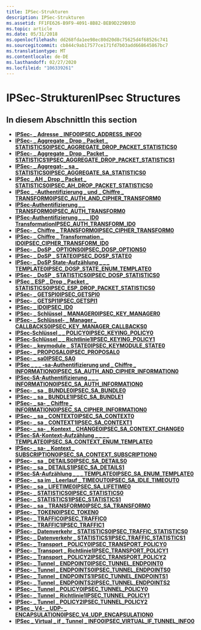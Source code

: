```yaml
---
title: IPSec-Strukturen
description: IPSec-Strukturen
ms.assetid: FF1FE626-B9F9-4091-8B82-BEB9D229B93D
ms.topic: article
ms.date: 05/31/2018
ms.openlocfilehash: dd268fda1ee98ec80d20d8c75625d4f68526c741
ms.sourcegitcommit: cb844c9ab17577ce171fd7b03add668645867bc7
ms.translationtype: MT
ms.contentlocale: de-DE
ms.lasthandoff: 02/27/2020
ms.locfileid: "106339261"
---
```

# <a name="ipsec-structures"></a><span data-ttu-id="581a4-103">IPSec-Strukturen</span><span class="sxs-lookup"><span data-stu-id="581a4-103">IPsec Structures</span></span>

## <a name="in-this-section"></a><span data-ttu-id="581a4-104">In diesem Abschnitt</span><span class="sxs-lookup"><span data-stu-id="581a4-104">In this section</span></span>

-   [<span data-ttu-id="581a4-105">**IPSec- \_ Adresse \_ INFO0**</span><span class="sxs-lookup"><span data-stu-id="581a4-105">**IPSEC\_ADDRESS\_INFO0**</span></span>](/windows/desktop/api/Ipsectypes/ns-ipsectypes-ipsec_address_info0)
-   [<span data-ttu-id="581a4-106">**IPSec- \_ Aggregate \_ Drop \_ Packet \_ STATISTICS0**</span><span class="sxs-lookup"><span data-stu-id="581a4-106">**IPSEC\_AGGREGATE\_DROP\_PACKET\_STATISTICS0**</span></span>](/windows/desktop/api/Ipsectypes/ns-ipsectypes-ipsec_aggregate_drop_packet_statistics0)
-   [<span data-ttu-id="581a4-107">**IPSec- \_ Aggregate \_ Drop \_ Packet \_ STATISTICS1**</span><span class="sxs-lookup"><span data-stu-id="581a4-107">**IPSEC\_AGGREGATE\_DROP\_PACKET\_STATISTICS1**</span></span>](/windows/desktop/api/Ipsectypes/ns-ipsectypes-ipsec_aggregate_drop_packet_statistics1)
-   [<span data-ttu-id="581a4-108">**IPSec- \_ Aggregat- \_ sa \_ STATISTICS0**</span><span class="sxs-lookup"><span data-stu-id="581a4-108">**IPSEC\_AGGREGATE\_SA\_STATISTICS0**</span></span>](/windows/desktop/api/Ipsectypes/ns-ipsectypes-ipsec_aggregate_sa_statistics0)
-   [<span data-ttu-id="581a4-109">**IPSec \_ AH \_ Drop \_ Packet \_ STATISTICS0**</span><span class="sxs-lookup"><span data-stu-id="581a4-109">**IPSEC\_AH\_DROP\_PACKET\_STATISTICS0**</span></span>](/windows/desktop/api/Ipsectypes/ns-ipsectypes-ipsec_ah_drop_packet_statistics0)
-   [<span data-ttu-id="581a4-110">**IPSec \_ -Authentifizierung \_ und \_ Chiffre \_ TRANSFORM0**</span><span class="sxs-lookup"><span data-stu-id="581a4-110">**IPSEC\_AUTH\_AND\_CIPHER\_TRANSFORM0**</span></span>](/windows/desktop/api/Ipsectypes/ns-ipsectypes-ipsec_auth_and_cipher_transform0)
-   [<span data-ttu-id="581a4-111">**IPSec-Authentifizierung \_ \_ TRANSFORM0**</span><span class="sxs-lookup"><span data-stu-id="581a4-111">**IPSEC\_AUTH\_TRANSFORM0**</span></span>](/windows/desktop/api/Ipsectypes/ns-ipsectypes-ipsec_auth_transform0)
-   [<span data-ttu-id="581a4-112">**IPSec-Authentifizierung \_ \_ \_ ID0 Transformation**</span><span class="sxs-lookup"><span data-stu-id="581a4-112">**IPSEC\_AUTH\_TRANSFORM\_ID0**</span></span>](/windows/desktop/api/Ipsectypes/ns-ipsectypes-ipsec_auth_transform_id0)
-   [<span data-ttu-id="581a4-113">**IPSec- \_ Chiffre \_ TRANSFORM0**</span><span class="sxs-lookup"><span data-stu-id="581a4-113">**IPSEC\_CIPHER\_TRANSFORM0**</span></span>](/windows/desktop/api/Ipsectypes/ns-ipsectypes-ipsec_cipher_transform0)
-   [<span data-ttu-id="581a4-114">**IPSec- \_ Chiffre \_ Transformation \_ ID0**</span><span class="sxs-lookup"><span data-stu-id="581a4-114">**IPSEC\_CIPHER\_TRANSFORM\_ID0**</span></span>](/windows/desktop/api/Ipsectypes/ns-ipsectypes-ipsec_cipher_transform_id0)
-   [<span data-ttu-id="581a4-115">**IPSec- \_ DoSP \_ OPTIONS0**</span><span class="sxs-lookup"><span data-stu-id="581a4-115">**IPSEC\_DOSP\_OPTIONS0**</span></span>](/windows/desktop/api/Ipsectypes/ns-ipsectypes-ipsec_dosp_options0)
-   [<span data-ttu-id="581a4-116">**IPSec- \_ DoSP \_ STATE0**</span><span class="sxs-lookup"><span data-stu-id="581a4-116">**IPSEC\_DOSP\_STATE0**</span></span>](/windows/desktop/api/Ipsectypes/ns-ipsectypes-ipsec_dosp_state0)
-   [<span data-ttu-id="581a4-117">**IPSec- \_ DoSP State-Aufzählung \_ \_ \_ TEMPLATE0**</span><span class="sxs-lookup"><span data-stu-id="581a4-117">**IPSEC\_DOSP\_STATE\_ENUM\_TEMPLATE0**</span></span>](/windows/desktop/api/Ipsectypes/ns-ipsectypes-ipsec_dosp_state_enum_template0)
-   [<span data-ttu-id="581a4-118">**IPSec- \_ DoSP \_ STATISTICS0**</span><span class="sxs-lookup"><span data-stu-id="581a4-118">**IPSEC\_DOSP\_STATISTICS0**</span></span>](/windows/desktop/api/Ipsectypes/ns-ipsectypes-ipsec_dosp_statistics0)
-   [<span data-ttu-id="581a4-119">**IPSec \_ ESP \_ Drop \_ Packet \_ STATISTICS0**</span><span class="sxs-lookup"><span data-stu-id="581a4-119">**IPSEC\_ESP\_DROP\_PACKET\_STATISTICS0**</span></span>](/windows/desktop/api/Ipsectypes/ns-ipsectypes-ipsec_esp_drop_packet_statistics0)
-   [<span data-ttu-id="581a4-120">**IPSec- \_ GETSPI0**</span><span class="sxs-lookup"><span data-stu-id="581a4-120">**IPSEC\_GETSPI0**</span></span>](/windows/desktop/api/Ipsectypes/ns-ipsectypes-ipsec_getspi0)
-   [<span data-ttu-id="581a4-121">**IPSec- \_ GETSPI1**</span><span class="sxs-lookup"><span data-stu-id="581a4-121">**IPSEC\_GETSPI1**</span></span>](/windows/desktop/api/Ipsectypes/ns-ipsectypes-ipsec_getspi1)
-   [<span data-ttu-id="581a4-122">**IPSec- \_ ID0**</span><span class="sxs-lookup"><span data-stu-id="581a4-122">**IPSEC\_ID0**</span></span>](/windows/desktop/api/Ipsectypes/ns-ipsectypes-ipsec_id0)
-   [<span data-ttu-id="581a4-123">**IPSec- \_ Schlüssel \_ MANAGER0**</span><span class="sxs-lookup"><span data-stu-id="581a4-123">**IPSEC\_KEY\_MANAGER0**</span></span>](/windows/desktop/api/ipsectypes/ns-ipsectypes-ipsec_key_manager0)
-   [<span data-ttu-id="581a4-124">**IPSec- \_ Schlüssel- \_ Manager \_ CALLBACKS0**</span><span class="sxs-lookup"><span data-stu-id="581a4-124">**IPSEC\_KEY\_MANAGER\_CALLBACKS0**</span></span>](/windows/desktop/api/fwpmu/ns-fwpmu-ipsec_key_manager_callbacks0)
-   [<span data-ttu-id="581a4-125">**IPSec-Schlüssel \_ \_ POLICY0**</span><span class="sxs-lookup"><span data-stu-id="581a4-125">**IPSEC\_KEYING\_POLICY0**</span></span>](/windows/desktop/api/Ipsectypes/ns-ipsectypes-ipsec_keying_policy0)
-   [<span data-ttu-id="581a4-126">**IPSec-Schlüssel \_ \_ Richtlinie1**</span><span class="sxs-lookup"><span data-stu-id="581a4-126">**IPSEC\_KEYING\_POLICY1**</span></span>](/windows/win32/api/ipsectypes/ns-ipsectypes-ipsec_keying_policy1)
-   [<span data-ttu-id="581a4-127">**IPSec- \_ keymodule \_ STATE0**</span><span class="sxs-lookup"><span data-stu-id="581a4-127">**IPSEC\_KEYMODULE\_STATE0**</span></span>](/windows/desktop/api/Ipsectypes/ns-ipsectypes-ipsec_keymodule_state0)
-   [<span data-ttu-id="581a4-128">**IPSec- \_ PROPOSAL0**</span><span class="sxs-lookup"><span data-stu-id="581a4-128">**IPSEC\_PROPOSAL0**</span></span>](/windows/desktop/api/Ipsectypes/ns-ipsectypes-ipsec_proposal0)
-   [<span data-ttu-id="581a4-129">**IPSec- \_ sa0**</span><span class="sxs-lookup"><span data-stu-id="581a4-129">**IPSEC\_SA0**</span></span>](/windows/desktop/api/Ipsectypes/ns-ipsectypes-ipsec_sa0)
-   [<span data-ttu-id="581a4-130">**IPSec \_ \_ \_ -sa-Authentifizierung und \_ Chiffre \_ INFORMATION0**</span><span class="sxs-lookup"><span data-stu-id="581a4-130">**IPSEC\_SA\_AUTH\_AND\_CIPHER\_INFORMATION0**</span></span>](/windows/desktop/api/Ipsectypes/ns-ipsectypes-ipsec_sa_auth_and_cipher_information0)
-   [<span data-ttu-id="581a4-131">**IPSec-SA-Authentifizierung \_ \_ \_ INFORMATION0**</span><span class="sxs-lookup"><span data-stu-id="581a4-131">**IPSEC\_SA\_AUTH\_INFORMATION0**</span></span>](/windows/desktop/api/Ipsectypes/ns-ipsectypes-ipsec_sa_auth_information0)
-   [<span data-ttu-id="581a4-132">**IPSec- \_ sa \_ BUNDLE0**</span><span class="sxs-lookup"><span data-stu-id="581a4-132">**IPSEC\_SA\_BUNDLE0**</span></span>](/windows/desktop/api/Ipsectypes/ns-ipsectypes-ipsec_sa_bundle0)
-   [<span data-ttu-id="581a4-133">**IPSec- \_ sa \_ BUNDLE1**</span><span class="sxs-lookup"><span data-stu-id="581a4-133">**IPSEC\_SA\_BUNDLE1**</span></span>](/windows/desktop/api/Ipsectypes/ns-ipsectypes-ipsec_sa_bundle1)
-   [<span data-ttu-id="581a4-134">**IPSec- \_ sa- \_ Chiffre \_ INFORMATION0**</span><span class="sxs-lookup"><span data-stu-id="581a4-134">**IPSEC\_SA\_CIPHER\_INFORMATION0**</span></span>](/windows/desktop/api/Ipsectypes/ns-ipsectypes-ipsec_sa_cipher_information0)
-   [<span data-ttu-id="581a4-135">**IPSec- \_ sa \_ CONTEXT0**</span><span class="sxs-lookup"><span data-stu-id="581a4-135">**IPSEC\_SA\_CONTEXT0**</span></span>](/windows/desktop/api/Ipsectypes/ns-ipsectypes-ipsec_sa_context0)
-   [<span data-ttu-id="581a4-136">**IPSec- \_ sa \_ CONTEXT1**</span><span class="sxs-lookup"><span data-stu-id="581a4-136">**IPSEC\_SA\_CONTEXT1**</span></span>](/windows/desktop/api/Ipsectypes/ns-ipsectypes-ipsec_sa_context1)
-   [<span data-ttu-id="581a4-137">**IPSec- \_ sa- \_ Kontext \_ CHANGE0**</span><span class="sxs-lookup"><span data-stu-id="581a4-137">**IPSEC\_SA\_CONTEXT\_CHANGE0**</span></span>](/windows/desktop/api/Ipsectypes/ns-ipsectypes-ipsec_sa_context_change0)
-   [<span data-ttu-id="581a4-138">**IPSec-SA-Kontext-Aufzählung \_ \_ \_ \_ TEMPLATE0**</span><span class="sxs-lookup"><span data-stu-id="581a4-138">**IPSEC\_SA\_CONTEXT\_ENUM\_TEMPLATE0**</span></span>](/windows/desktop/api/Ipsectypes/ns-ipsectypes-ipsec_sa_context_enum_template0)
-   [<span data-ttu-id="581a4-139">**IPSec- \_ sa- \_ Kontext \_ SUBSCRIPTION0**</span><span class="sxs-lookup"><span data-stu-id="581a4-139">**IPSEC\_SA\_CONTEXT\_SUBSCRIPTION0**</span></span>](/windows/desktop/api/Ipsectypes/ns-ipsectypes-ipsec_sa_context_subscription0)
-   [<span data-ttu-id="581a4-140">**IPSec- \_ sa \_ DETAILS0**</span><span class="sxs-lookup"><span data-stu-id="581a4-140">**IPSEC\_SA\_DETAILS0**</span></span>](/windows/desktop/api/Ipsectypes/ns-ipsectypes-ipsec_sa_details0)
-   [<span data-ttu-id="581a4-141">**IPSec- \_ sa \_ DETAILS1**</span><span class="sxs-lookup"><span data-stu-id="581a4-141">**IPSEC\_SA\_DETAILS1**</span></span>](/windows/desktop/api/Ipsectypes/ns-ipsectypes-ipsec_sa_details1)
-   [<span data-ttu-id="581a4-142">**IPSec-SA-Aufzählung \_ \_ \_ TEMPLATE0**</span><span class="sxs-lookup"><span data-stu-id="581a4-142">**IPSEC\_SA\_ENUM\_TEMPLATE0**</span></span>](/windows/desktop/api/Ipsectypes/ns-ipsectypes-ipsec_sa_enum_template0)
-   [<span data-ttu-id="581a4-143">**IPSec- \_ sa im \_ Leerlauf \_ TIMEOUT0**</span><span class="sxs-lookup"><span data-stu-id="581a4-143">**IPSEC\_SA\_IDLE\_TIMEOUT0**</span></span>](/windows/desktop/api/Ipsectypes/ns-ipsectypes-ipsec_sa_idle_timeout0)
-   [<span data-ttu-id="581a4-144">**IPSec- \_ sa \_ LIFETIME0**</span><span class="sxs-lookup"><span data-stu-id="581a4-144">**IPSEC\_SA\_LIFETIME0**</span></span>](/windows/desktop/api/Ipsectypes/ns-ipsectypes-ipsec_sa_lifetime0)
-   [<span data-ttu-id="581a4-145">**IPSec- \_ STATISTICS0**</span><span class="sxs-lookup"><span data-stu-id="581a4-145">**IPSEC\_STATISTICS0**</span></span>](/windows/desktop/api/Ipsectypes/ns-ipsectypes-ipsec_statistics0)
-   [<span data-ttu-id="581a4-146">**IPSec- \_ STATISTICS1**</span><span class="sxs-lookup"><span data-stu-id="581a4-146">**IPSEC\_STATISTICS1**</span></span>](/windows/desktop/api/Ipsectypes/ns-ipsectypes-ipsec_statistics1)
-   [<span data-ttu-id="581a4-147">**IPSec- \_ sa \_ TRANSFORM0**</span><span class="sxs-lookup"><span data-stu-id="581a4-147">**IPSEC\_SA\_TRANSFORM0**</span></span>](/windows/desktop/api/Ipsectypes/ns-ipsectypes-ipsec_sa_transform0)
-   [<span data-ttu-id="581a4-148">**IPSec- \_ TOKEN0**</span><span class="sxs-lookup"><span data-stu-id="581a4-148">**IPSEC\_TOKEN0**</span></span>](/windows/desktop/api/Ipsectypes/ns-ipsectypes-ipsec_token0)
-   [<span data-ttu-id="581a4-149">**IPSec- \_ TRAFFIC0**</span><span class="sxs-lookup"><span data-stu-id="581a4-149">**IPSEC\_TRAFFIC0**</span></span>](/windows/desktop/api/Ipsectypes/ns-ipsectypes-ipsec_traffic0)
-   [<span data-ttu-id="581a4-150">**IPSec- \_ TRAFFIC1**</span><span class="sxs-lookup"><span data-stu-id="581a4-150">**IPSEC\_TRAFFIC1**</span></span>](/windows/desktop/api/Ipsectypes/ns-ipsectypes-ipsec_traffic1)
-   [<span data-ttu-id="581a4-151">**IPSec- \_ Datenverkehr \_ STATISTICS0**</span><span class="sxs-lookup"><span data-stu-id="581a4-151">**IPSEC\_TRAFFIC\_STATISTICS0**</span></span>](/windows/desktop/api/Ipsectypes/ns-ipsectypes-ipsec_traffic_statistics0)
-   [<span data-ttu-id="581a4-152">**IPSec- \_ Datenverkehr \_ STATISTICS1**</span><span class="sxs-lookup"><span data-stu-id="581a4-152">**IPSEC\_TRAFFIC\_STATISTICS1**</span></span>](/windows/desktop/api/Ipsectypes/ns-ipsectypes-ipsec_traffic_statistics1)
-   [<span data-ttu-id="581a4-153">**IPSec- \_ Transport \_ POLICY0**</span><span class="sxs-lookup"><span data-stu-id="581a4-153">**IPSEC\_TRANSPORT\_POLICY0**</span></span>](/windows/desktop/api/Ipsectypes/ns-ipsectypes-ipsec_transport_policy0)
-   [<span data-ttu-id="581a4-154">**IPSec- \_ Transport \_ Richtlinie1**</span><span class="sxs-lookup"><span data-stu-id="581a4-154">**IPSEC\_TRANSPORT\_POLICY1**</span></span>](/windows/desktop/api/Ipsectypes/ns-ipsectypes-ipsec_transport_policy1)
-   [<span data-ttu-id="581a4-155">**IPSec- \_ Transport \_ POLICY2**</span><span class="sxs-lookup"><span data-stu-id="581a4-155">**IPSEC\_TRANSPORT\_POLICY2**</span></span>](/windows/win32/api/ipsectypes/ns-ipsectypes-ipsec_transport_policy2)
-   [<span data-ttu-id="581a4-156">**IPSec- \_ Tunnel \_ ENDPOINT0**</span><span class="sxs-lookup"><span data-stu-id="581a4-156">**IPSEC\_TUNNEL\_ENDPOINT0**</span></span>](/windows/win32/api/ipsectypes/ns-ipsectypes-ipsec_tunnel_endpoint0)
-   [<span data-ttu-id="581a4-157">**IPSec- \_ Tunnel \_ ENDPOINTS0**</span><span class="sxs-lookup"><span data-stu-id="581a4-157">**IPSEC\_TUNNEL\_ENDPOINTS0**</span></span>](/windows/desktop/api/Ipsectypes/ns-ipsectypes-ipsec_tunnel_endpoints0)
-   [<span data-ttu-id="581a4-158">**IPSec- \_ Tunnel \_ ENDPOINTS1**</span><span class="sxs-lookup"><span data-stu-id="581a4-158">**IPSEC\_TUNNEL\_ENDPOINTS1**</span></span>](/windows/desktop/api/Ipsectypes/ns-ipsectypes-ipsec_tunnel_endpoints1)
-   [<span data-ttu-id="581a4-159">**IPSec- \_ Tunnel \_ ENDPOINTS2**</span><span class="sxs-lookup"><span data-stu-id="581a4-159">**IPSEC\_TUNNEL\_ENDPOINTS2**</span></span>](/windows/win32/api/ipsectypes/ns-ipsectypes-ipsec_tunnel_endpoints2)
-   [<span data-ttu-id="581a4-160">**IPSec- \_ Tunnel \_ POLICY0**</span><span class="sxs-lookup"><span data-stu-id="581a4-160">**IPSEC\_TUNNEL\_POLICY0**</span></span>](/windows/desktop/api/Ipsectypes/ns-ipsectypes-ipsec_tunnel_policy0)
-   [<span data-ttu-id="581a4-161">**IPSec- \_ Tunnel \_ Richtlinie1**</span><span class="sxs-lookup"><span data-stu-id="581a4-161">**IPSEC\_TUNNEL\_POLICY1**</span></span>](/windows/desktop/api/Ipsectypes/ns-ipsectypes-ipsec_tunnel_policy1)
-   [<span data-ttu-id="581a4-162">**IPSec- \_ Tunnel \_ POLICY2**</span><span class="sxs-lookup"><span data-stu-id="581a4-162">**IPSEC\_TUNNEL\_POLICY2**</span></span>](/windows/win32/api/ipsectypes/ns-ipsectypes-ipsec_tunnel_policy2)
-   [<span data-ttu-id="581a4-163">**IPSec \_ V4- \_ UDP- \_ ENCAPSULATION0**</span><span class="sxs-lookup"><span data-stu-id="581a4-163">**IPSEC\_V4\_UDP\_ENCAPSULATION0**</span></span>](/windows/desktop/api/Ipsectypes/ns-ipsectypes-ipsec_v4_udp_encapsulation0)
-   [<span data-ttu-id="581a4-164">**IPSec \_ Virtual \_ if \_ Tunnel \_ INFO0**</span><span class="sxs-lookup"><span data-stu-id="581a4-164">**IPSEC\_VIRTUAL\_IF\_TUNNEL\_INFO0**</span></span>](/windows/win32/api/fwptypes/ns-fwptypes-ipsec_virtual_if_tunnel_info0)

 

 




